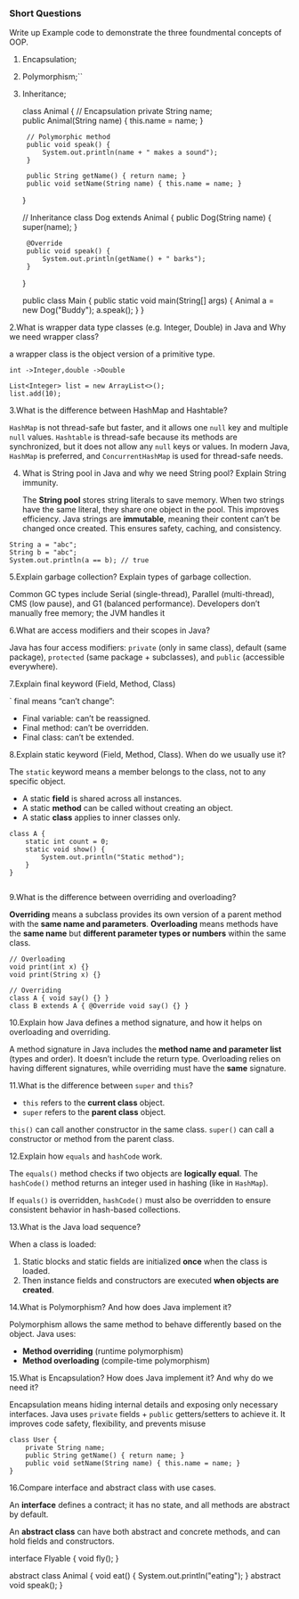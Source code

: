 ### Short Questions



 Write up Example code to demonstrate the three foundmental concepts of OOP.
1. Encapsulation;
2. Polymorphism;``
3. Inheritance; 

    
    class Animal {
    // Encapsulation
        private String name;  
        public Animal(String name) {
            this.name = name;
        }
       
        // Polymorphic method
        public void speak() { 
            System.out.println(name + " makes a sound");
        }
    
        public String getName() { return name; }
        public void setName(String name) { this.name = name; }
    }
    
    // Inheritance
    class Dog extends Animal {
        public Dog(String name) {
            super(name);
        }
    
        @Override
        public void speak() {
            System.out.println(getName() + " barks");
        }
    }
    
    public class Main {
        public static void main(String[] args) {
            Animal a = new Dog("Buddy"); 
            a.speak();
        }
    }
    


2.What is wrapper data type classes (e.g. Integer, Double) in Java and Why we need wrapper class?

a wrapper class is the object version of a primitive type.

```
int ->Integer,double ->Double

List<Integer> list = new ArrayList<>();
list.add(10); 
```

3.What is the difference between HashMap and Hashtable?

`HashMap` is not thread-safe but faster, and it allows one `null` key and multiple `null` values. `Hashtable` is thread-safe because its methods are synchronized, but it does not allow any `null` keys or values. In modern Java, `HashMap` is preferred, and `ConcurrentHashMap` is used for thread-safe needs.

4. What is String pool in Java and why we need String pool? Explain String immunity.

   The **String pool** stores string literals to save memory. When two strings have the same literal, they share one object in the pool. This improves efficiency. Java strings are **immutable**, meaning their content can’t be changed once created. This ensures safety, caching, and consistency.

```
String a = "abc";
String b = "abc";
System.out.println(a == b); // true

```

5.Explain garbage collection? Explain types of garbage collection.

 Common GC types include Serial (single-thread), Parallel (multi-thread), CMS (low pause), and G1 (balanced performance). Developers don’t manually free memory; the JVM handles it

6.What are access modifiers and their scopes in Java?

Java has four access modifiers: `private` (only in same class), default (same package), `protected` (same package + subclasses), and `public` (accessible everywhere).

7.Explain final keyword (Field, Method, Class)

` final means “can’t change”:

- Final variable: can’t be reassigned.
- Final method: can’t be overridden.
- Final class: can’t be extended.

 8.Explain static keyword (Field, Method, Class). When do we usually use it?

The `static` keyword means a member belongs to the class, not to any specific object.

- A static **field** is shared across all instances.
- A static **method** can be called without creating an object.
- A static **class** applies to inner classes only.

```
class A {
    static int count = 0;
    static void show() {
        System.out.println("Static method");
    }
}


```

9.What is the difference between overriding and overloading?

**Overriding** means a subclass provides its own version of a parent method with the **same name and parameters**.
**Overloading** means methods have the **same name** but **different parameter types or numbers** within the same class.

```
// Overloading
void print(int x) {}
void print(String x) {}

// Overriding
class A { void say() {} }
class B extends A { @Override void say() {} }

```

10.Explain how Java defines a method signature, and how it helps on overloading and overriding.

A method signature in Java includes the **method name and parameter list** (types and order). It doesn’t include the return type.
Overloading relies on having different signatures, while overriding must have the **same** signature.

11.What is the difference between `super` and `this`?

- `this` refers to the **current class** object.
- `super` refers to the **parent class** object.

`this()` can call another constructor in the same class.
 `super()` can call a constructor or method from the parent class.



12.Explain how `equals` and `hashCode` work.

The `equals()` method checks if two objects are **logically equal**.
 The `hashCode()` method returns an integer used in hashing (like in `HashMap`).

If `equals()` is overridden, `hashCode()` must also be overridden to ensure consistent behavior in hash-based collections.



13.What is the Java load sequence?

When a class is loaded:

1. Static blocks and static fields are initialized **once** when the class is loaded.
2. Then instance fields and constructors are executed **when objects are created**.

14.What is Polymorphism? And how does Java implement it?

Polymorphism allows the same method to behave differently based on the object. Java uses:

- **Method overriding** (runtime polymorphism)
- **Method overloading** (compile-time polymorphism)

15.What is Encapsulation? How does Java implement it? And why do we need it?

Encapsulation means hiding internal details and exposing only necessary interfaces.
Java uses `private` fields + `public` getters/setters to achieve it.
It improves code safety, flexibility, and prevents misuse

```
class User {
    private String name;
    public String getName() { return name; }
    public void setName(String name) { this.name = name; }
}
```

16.Compare interface and abstract class with use cases.

An **interface** defines a contract; it has no state, and all methods are abstract by default.

An **abstract class** can have both abstract and concrete methods, and can hold fields and constructors.

interface Flyable {
    void fly();
}

abstract class Animal {
    void eat() { System.out.println("eating"); }
    abstract void speak();
}